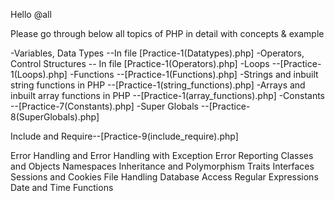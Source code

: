 Hello @all 

Please go through below all topics of PHP in detail with concepts & example

-Variables, Data Types  --In file [Practice-1(Datatypes).php]
-Operators, Control Structures -- In file [Practice-1(Operators).php]
-Loops --[Practice-1(Loops).php]
-Functions --[Practice-1(Functions).php] 
-Strings and inbuilt string functions in PHP --[Practice-1(string_functions).php]
-Arrays and inbuilt array functions in PHP --[Practice-1(array_functions).php]
-Constants --[Practice-7(Constants).php]
-Super Globals --[Practice-8(SuperGlobals).php] 

Include and Require--[Practice-9(include_require).php]

Error Handling and Error Handling with Exception
Error Reporting
Classes and Objects 
Namespaces
Inheritance and Polymorphism
Traits
Interfaces
Sessions and Cookies
File Handling
Database Access
Regular Expressions
Date and Time Functions